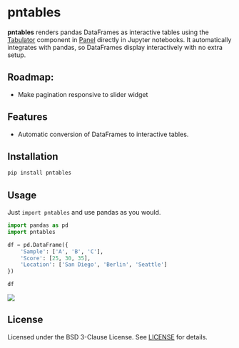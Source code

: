 # pntables

**pntables** renders pandas DataFrames as interactive tables using the [Tabulator](http://tabulator.info/) component in [Panel](https://panel.holoviz.org/) directly in Jupyter notebooks. It automatically integrates with pandas, so DataFrames display interactively with no extra setup.

## Roadmap:

- Make pagination responsive to slider widget

## Features

- Automatic conversion of DataFrames to interactive tables.

## Installation

```bash
pip install pntables
```

## Usage

Just `import pntables` and use pandas as you would.

```python
import pandas as pd
import pntables

df = pd.DataFrame({
    'Sample': ['A', 'B', 'C'],
    'Score': [25, 30, 35],
    'Location': ['San Diego', 'Berlin', 'Seattle']
})

df
```
![](./doc/assets/pntables_preview.png)


## License

Licensed under the BSD 3-Clause License. See [LICENSE](LICENSE) for details.
